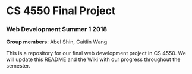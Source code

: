 # CS 4550 Final Project
### Web Development Summer 1 2018

**Group members**: Abel Shin, Caitlin Wang

This is a repository for our final web development project in CS 4550. We will update this README and the Wiki with our progress throughout the semester. 


